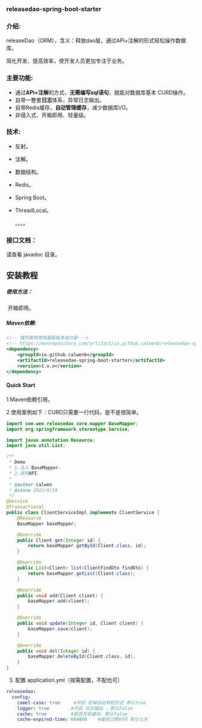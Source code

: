 ### releasedao-spring-boot-starter

### 介绍:

releaseDao（ORM），含义：释放dao层，通过APi+注解的形式轻松操作数据库。

简化开发、提高效率，使开发人员更加专注于业务。

### 主要功能:

-  通过**APi+注解**的方式，**无需编写sql语句**，就能对数据库基本 CURD操作。
-  自带一整套**日志**体系，异常日志输出。
-  自带Redis缓存，**自动管理缓存**，减少数据库I/O。
-  非侵入式、开箱即用、轻量级。

### 技术:

- 反射。

- 注解。

- 数据结构。

- Redis。

- Spring Boot。

- ThreadLocal。

  。。。。

### 接口文档：

请查看 javadoc 目录。


## 安装教程

##### 使用方法：

​	开箱即用。

##### Maven依赖:

```xml
<!-- 强烈推荐使用最新版本或次新 -->
<!-- https://mvnrepository.com/artifact/io.github.calwenb/releasedao-spring-boot-starter -->
<dependency>
    <groupId>io.github.calwenb</groupId>
    <artifactId>releasedao-spring-boot-starter</artifactId>
    <version>1.x.x</version> 
</dependency>

```

#### Quick Start

1.Maven依赖引用。

2.使用案例如下：CURD只需要一行代码，是不是很简单。

```java
import com.wen.releasedao.core.mapper.BaseMapper;
import org.springframework.stereotype.Service;

import javax.annotation.Resource;
import java.util.List;

/**
 * Demo
 * 1.注入 BaseMapper。
 * 2.调用API。
 *
 * @author calwen
 * @since 2022/8/19
 */
@Service
@Transactional
public class ClientServiceImpl implements ClientService {
    @Resource
    BaseMapper baseMapper;

    @Override
    public Client get(Integer id) {
        return baseMapper.getById(Client.class, id);
    }

    @Override
    public List<Client> list(ClientFindDto findDto) {
        return baseMapper.getList(Client.class);
    }

    @Override
    public void add(Client client) {
        baseMapper.add(client);
    }

    @Override
    public void update(Integer id, Client client) {
        baseMapper.save(client);
    }

    @Override
    public void del(Integer id) {
        baseMapper.deleteById(Client.class, id);
    }
}
```



3. 配置 application.yml（按需配置，不配也可）

```yaml
releasedao:
  config:
    camel-case: true	 #开启 驼峰自动转蛇形式 默认true
    logger: true	 	#开启 日志输出 ，默认false
    cache: true			#是否开启缓存，默认false
    cache-expired-time: 604800    #缓存过期时间 默认七天
```
